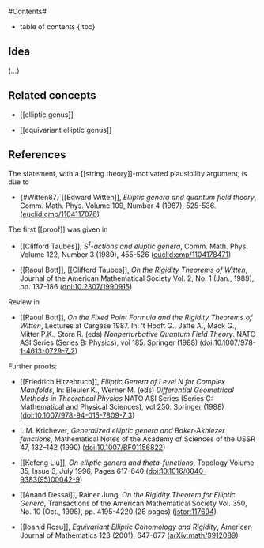 
#Contents#
* table of contents
{:toc}


## Idea

(...)

## Related concepts

* [[elliptic genus]]

* [[equivariant elliptic genus]]

## References

The statement, with a [[string theory]]-motivated plausibility argument, is due to

* {#Witten87} [[Edward Witten]], _Elliptic genera and quantum field theory_, Comm. Math. Phys. Volume 109, Number 4 (1987), 525-536.  ([euclid:cmp/1104117076](http://projecteuclid.org/euclid.cmp/1104117076))

The first [[proof]] was given in

* [[Clifford Taubes]], _$S^1$-actions and elliptic genera_, Comm. Math. Phys. Volume 122, Number 3 (1989), 455-526 ([euclid:cmp/1104178471](https://projecteuclid.org/euclid.cmp/1104178471))

* [[Raoul Bott]], [[Clifford Taubes]], _On the Rigidity Theorems of Witten_, Journal of the American Mathematical Society Vol. 2, No. 1 (Jan., 1989), pp. 137-186 ([doi:10.2307/1990915](https://doi.org/10.2307/1990915))

Review in

* [[Raoul Bott]], _On the Fixed Point Formula and the Rigidity Theorems of Witten_, Lectures at Cargése 1987. In: ’t Hooft G., Jaffe A., Mack G., Mitter P.K., Stora R. (eds) _Nonperturbative Quantum Field Theory_. NATO ASI Series (Series B: Physics), vol 185. Springer (1988) ([doi:10.1007/978-1-4613-0729-7_2](https://doi.org/10.1007/978-1-4613-0729-7_2))

Further proofs:

* [[Friedrich Hirzebruch]], _Elliptic Genera of Level $N$ for Complex Manifolds_, In: Bleuler K., Werner M. (eds) _Differential Geometrical Methods in Theoretical Physics_ NATO ASI Series (Series C: Mathematical and Physical Sciences), vol 250. Springer (1988) ([doi:10.1007/978-94-015-7809-7_3](https://doi.org/10.1007/978-94-015-7809-7_3))

* I. M. Krichever, _Generalized elliptic genera and Baker-Akhiezer functions_, Mathematical Notes of the Academy of Sciences of the USSR 47, 132–142 (1990) ([doi:10.1007/BF01156822](https://doi.org/10.1007/BF01156822))

* [[Kefeng Liu]], _On elliptic genera and theta-functions_, Topology Volume 35, Issue 3, July 1996, Pages 617-640 (<a href="https://doi.org/10.1016/0040-9383(95)00042-9">doi:10.1016/0040-9383(95)00042-9</a>)



* [[Anand Dessai]], Rainer Jung, _On the Rigidity Theorem for Elliptic Genera_, Transactions of the American Mathematical Society Vol. 350, No. 10 (Oct., 1998), pp. 4195-4220 (26 pages) ([jstor:117694](https://www.jstor.org/stable/117694))


* [[Ioanid Rosu]], _Equivariant Elliptic Cohomology and Rigidity_, American Journal of Mathematics 123 (2001), 647-677 ([arXiv:math/9912089](https://arxiv.org/abs/math/9912089))






